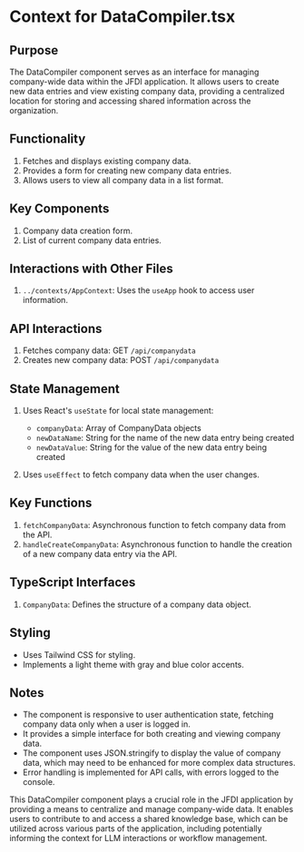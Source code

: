 # Context for DataCompiler.tsx

## Purpose
The DataCompiler component serves as an interface for managing company-wide data within the JFDI application. It allows users to create new data entries and view existing company data, providing a centralized location for storing and accessing shared information across the organization.

## Functionality
1. Fetches and displays existing company data.
2. Provides a form for creating new company data entries.
3. Allows users to view all company data in a list format.

## Key Components
1. Company data creation form.
2. List of current company data entries.

## Interactions with Other Files
1. `../contexts/AppContext`: Uses the `useApp` hook to access user information.

## API Interactions
1. Fetches company data: GET `/api/companydata`
2. Creates new company data: POST `/api/companydata`

## State Management
1. Uses React's `useState` for local state management:
   - `companyData`: Array of CompanyData objects
   - `newDataName`: String for the name of the new data entry being created
   - `newDataValue`: String for the value of the new data entry being created

2. Uses `useEffect` to fetch company data when the user changes.

## Key Functions
1. `fetchCompanyData`: Asynchronous function to fetch company data from the API.
2. `handleCreateCompanyData`: Asynchronous function to handle the creation of a new company data entry via the API.

## TypeScript Interfaces
1. `CompanyData`: Defines the structure of a company data object.

## Styling
- Uses Tailwind CSS for styling.
- Implements a light theme with gray and blue color accents.

## Notes
- The component is responsive to user authentication state, fetching company data only when a user is logged in.
- It provides a simple interface for both creating and viewing company data.
- The component uses JSON.stringify to display the value of company data, which may need to be enhanced for more complex data structures.
- Error handling is implemented for API calls, with errors logged to the console.

This DataCompiler component plays a crucial role in the JFDI application by providing a means to centralize and manage company-wide data. It enables users to contribute to and access a shared knowledge base, which can be utilized across various parts of the application, including potentially informing the context for LLM interactions or workflow management.